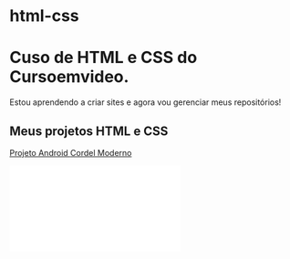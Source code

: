 # html-css
 <h1>Cuso de HTML e CSS do Cursoemvideo.</h1>
<p>
    Estou aprendendo a criar sites e agora vou gerenciar meus repositórios!
</p>
<h2>Meus projetos HTML e CSS</h2>

<a href="https://juan-rengel.github.io/projeto-android/">Projeto Android
</a>
<a href="https://juan-rengel.github.io/cordel-moderno/">Cordel Moderno
</a>
 <iframe name="JR" src="iframe-readme.html"frameborder="0">
    
 </iframe>